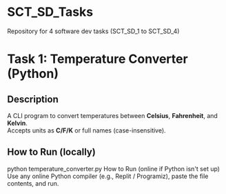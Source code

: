 # SCT_SD_Tasks
Repository for 4 software dev tasks (SCT_SD_1 to SCT_SD_4)
# Task 1: Temperature Converter (Python)

## Description
A CLI program to convert temperatures between **Celsius**, **Fahrenheit**, and **Kelvin**.  
Accepts units as **C/F/K** or full names (case-insensitive).

## How to Run (locally)
python temperature_converter.py
How to Run (online if Python isn't set up)
Use any online Python compiler (e.g., Replit / Programiz), paste the file contents, and run.
